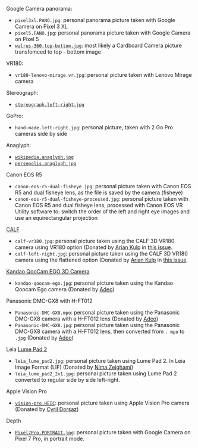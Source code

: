 Google Camera panorama: 

* `pixel3xl.PANO.jpg`: personal panorama picture taken with Google Camera on Pixel 3 XL 
* `pixel5.PANO.jpg`: personal panorama picture taken with Google Camera on Pixel 5
* [`walrus-360.top-bottom.jpg`](https://github.com/googlearchive/vrview/blob/master/examples/hotspots/walrus.jpg): most likely a Cardboard Camera picture transfomced to top - bottom image

VR180: 

* `vr180-lenovo-mirage.vr.jpg`: personal picture taken with Lenovo Mirage camera

Stereograph: 

* [`stereograph.left-right.jpg`](https://en.wikipedia.org/wiki/File:Stereograph_as_an_educator.jpg)

GoPro:

* `hand-made.left-right.jpg`: personal picture, taken with 2 Go Pro cameras side by side

Anaglyph: 

* [`wikipedia.anaglyph.jpg`](https://commons.wikimedia.org/wiki/File:3D_dusk_on_Desert.jpg)
* [`persepolis.anaglyph.jpg`](https://commons.wikimedia.org/wiki/File:Persepolis_(By_Abdolazim_Hasseli).jpg)

Canon EOS R5

* `canon-eos-r5-dual-fisheye.jpg`: personal picture taken with Canon EOS R5 and dual fisheye lens, as the file is saved by the camera (fisheye)
* `canon-eos-r5-dual-fisheye-processed.jpg`: personal picture taken with Canon EOS R5 and dual fisheye lens, processed with Canon EOS VR Utility software to: switch the order of the left and right eye images and use an equirectangular projection

[CALF](https://calfglobal.com/)

* `calf-vr180.jpg`: personal picture taken using the CALF 3D VR180 camera using VR180 option (Donated by [Arian Kulp](https://github.com/atkulp) in [this issue](https://github.com/steren/stereo-img/issues/20).
* `calf-left-right.jpg`: personal picture taken using the CALF 3D VR180 camera using the flattened option (Donated by [Arian Kulp](https://github.com/atkulp) in [this issue](https://github.com/steren/stereo-img/issues/20).

[Kandao QooCam EGO 3D Camera](https://us.kandaovr.com/products/qoocam-ego)

* `kandao-qoocam-ego.jpg`: personal picture taken using the Kandao Qoocam Ego camera (Donated by [Adeo](https://twitter.com/deo_pepas))

Panasonic DMC-GX8 with H-FT012

* `Panasonic-DMC-GX8.mpo`: personal picture taken using the Panasonic DMC-GX8 camera with a H-FT012 lens (Donated by [Adeo](https://twitter.com/deo_pepas))
* `Panasonic-DMC-GX8.jpg`: personal picture taken using the Panasonic DMC-GX8 camera with a H-FT012 lens, then converted from `. mpo` to `.jpg` (Donated by [Adeo](https://twitter.com/deo_pepas))

Leia [Lume Pad 2](https://www.leiainc.com/lume-pad-2)

* `leia_lume_pad2.jpg`: personal picture taken using Lume Pad 2. In Leia Image Format (LIF) (Donated by [Nima Zeighami](https://github.com/VR-Nima))
* `leia_lume_pad2_2x1.jpg`: personal picture taken using Lume Pad 2 converted to regular side by side left-right.

Apple Vision Pro

* [`vision-pro.HEIC`](vision-pro.HEIC): personal picture taken using Apple Vision Pro camera (Donated by [Cyril Dorsaz](https://twitter.com/cyrildorsaz))

Depth 

* [`Pixel7Pro.PORTRAIT.jpg`](Pixel7Pro.PORTRAIT.jpg): personal picture taken with Google Camera on Pixel 7 Pro, in portrait mode.
